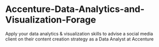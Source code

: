 # Accenture-Data-Analytics-and-Visualization-Forage

Apply your data analytics & visualization skills to advise a social media client on their content creation strategy as a Data Analyst at Accenture
